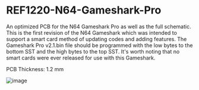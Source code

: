 # REF1220-N64-Gameshark-Pro
An optimized PCB for the N64 Gameshark Pro as well as the full schematic. This is the first revision of the N64 Gameshark which was intended to support a smart card method of updating codes and adding features. The Gameshark Pro v2.1.bin file should be programmed with the low bytes to the bottom SST and the high bytes to the top SST. It's worth noting that no smart cards were ever released for use with this Gameshark.

PCB Thickness: 1.2 mm

![image](https://github.com/Modman/REF1220-N64-Gameshark-Pro/blob/main/REF1220.png)
